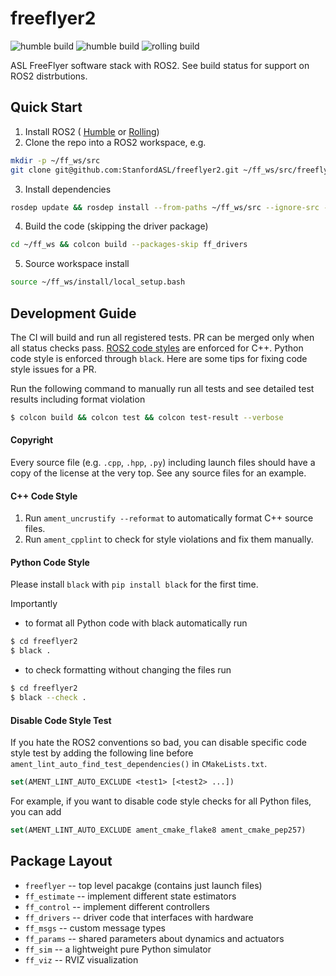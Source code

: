 # freeflyer2
![humble build](https://github.com/StanfordASL/freeflyer2/actions/workflows/humble.yml/badge.svg?event=push)
![humble build](https://github.com/StanfordASL/freeflyer2/actions/workflows/iron.yml/badge.svg?event=push)
![rolling build](https://github.com/StanfordASL/freeflyer2/actions/workflows/rolling.yml/badge.svg?event=push)

ASL FreeFlyer software stack with ROS2. See build status for support on ROS2 distrbutions.

## Quick Start
1. Install ROS2 (
[Humble](https://docs.ros.org/en/humble/Installation.html) or
[Rolling](https://docs.ros.org/en/rolling/Installation.html))
2. Clone the repo into a ROS2 workspace, e.g.
```sh
mkdir -p ~/ff_ws/src
git clone git@github.com:StanfordASL/freeflyer2.git ~/ff_ws/src/freeflyer2
```
3. Install dependencies
```sh
rosdep update && rosdep install --from-paths ~/ff_ws/src --ignore-src -y
```
4. Build the code (skipping the driver package)
```sh
cd ~/ff_ws && colcon build --packages-skip ff_drivers
```

5. Source workspace install
```sh
source ~/ff_ws/install/local_setup.bash
```

## Development Guide
The CI will build and run all registered tests. PR can be merged only when all status checks
pass. [ROS2 code styles](https://docs.ros.org/en/humble/The-ROS2-Project/Contributing/Code-Style-Language-Versions.html)
are enforced for C++. Python code style is enforced through `black`.
Here are some tips for fixing code style issues for a PR.

Run the following command to manually run all tests and see detailed test results including
format violation
```sh
$ colcon build && colcon test && colcon test-result --verbose
```

#### Copyright
Every source file (e.g. `.cpp`, `.hpp`, `.py`) including launch files should have a copy of
the license at the very top. See any source files for an example.

#### C++ Code Style
1. Run `ament_uncrustify --reformat` to automatically format C++ source files.
2. Run `ament_cpplint` to check for style violations and fix them manually.

#### Python Code Style
Please install `black` with `pip install black` for the first time.

Importantly
- to format all Python code with black automatically run
```sh
$ cd freeflyer2
$ black .
```
- to check formatting without changing the files run
```sh
$ cd freeflyer2
$ black --check .
```

#### Disable Code Style Test
If you hate the ROS2 conventions so bad, you can disable specific code style test by adding
the following line before `ament_lint_auto_find_test_dependencies()` in `CMakeLists.txt`.
```cmake
set(AMENT_LINT_AUTO_EXCLUDE <test1> [<test2> ...])
```
For example, if you want to disable code style checks for all Python files, you can add
```cmake
set(AMENT_LINT_AUTO_EXCLUDE ament_cmake_flake8 ament_cmake_pep257)
```

## Package Layout

* `freeflyer` -- top level pacakge (contains just launch files)
* `ff_estimate` -- implement different state estimators
* `ff_control` -- implement different controllers
* `ff_drivers` -- driver code that interfaces with hardware
* `ff_msgs` -- custom message types
* `ff_params` -- shared parameters about dynamics and actuators
* `ff_sim` -- a lightweight pure Python simulator
* `ff_viz` -- RVIZ visualization
